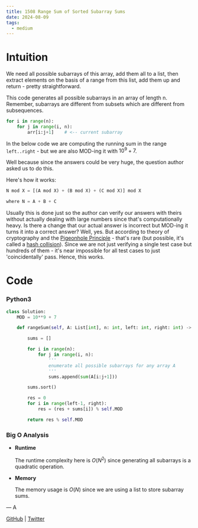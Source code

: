 ```yaml
---
title: 1508 Range Sum of Sorted Subarray Sums
date: 2024-08-09
tags:
  - medium
---
```


# Intuition

We need all possible subarrays of this array, add them all to a list, then extract elements on the basis of a range from this list, add them up and return - pretty straightforward.

This code generates all possible subarrays in an array of length n. Remember, subarrays are different from subsets which are different from subsequences.

```python
for i in range(n):
    for j in range(i, n):
        arr[i:j+1]    # <-- current subarray
```

In the below code we are computing the running sum in the range `left..right` - but we are also MOD-ing it with $10^9 + 7$.

Well because since the answers could be very huge, the question author asked us to do this.

Here's how it works:

```python
N mod X = [(A mod X) + (B mod X) + (C mod X)] mod X

where N = A + B + C
```

Usually this is done just so the author can verify our answers with theirs without actually dealing with large numbers since that's computationally heavy. Is there a change that our actual answer is incorrect but MOD-ing it turns it into a correct answer? Well, yes. But according to theory of cryptography and the [Pigeonhole Principle](https://en.wikipedia.org/wiki/Pigeonhole_principle) - that's rare (but possible, it's called a [hash collision](https://en.wikipedia.org/wiki/Hash_collision)). Since we are not just verifying a single test case but hundreds of them - it's near impossible for all test cases to just 'coincidentally' pass. Hence, this works.

# Code

### Python3

```python
class Solution:
    MOD = 10**9 + 7

    def rangeSum(self, A: List[int], n: int, left: int, right: int) -> int:

        sums = []

        for i in range(n):
            for j in range(i, n):
                '''
                enumerate all possible subarrays for any array A
                '''
                sums.append(sum(A[i:j+1]))

        sums.sort()

        res = 0
        for i in range(left-1, right):
            res = (res + sums[i]) % self.MOD

        return res % self.MOD
```

### Big O Analysis

- **Runtime**

  The runtime complexity here is $O(N^2)$ since generating all subarrays is a quadratic operation.

- **Memory**

  The memory usage is $O(N)$ since we are using a list to store subarray sums.

— A

[GitHub](https://github.com/athkdev) | [Twitter](https://twitter.com/athkdev)
